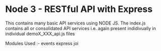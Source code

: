 # Node 3 - RESTful API with Express

This contains many basic API services using NODE JS.
The index.js contains all or consolidated API services i.e. again present indidivually in individual demoX_XXX_api.js files

Modules Used :-
events
express
joi